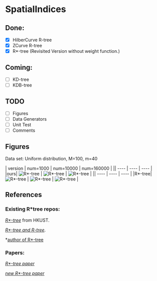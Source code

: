 # SpatialIndices

## Done:
- [x] HilberCurve R-tree
- [x] ZCurve R-tree
- [x] R*-tree (Revisited Version without weight function.)

## Coming:
- [ ] KD-tree
- [ ] KDB-tree

## TODO
- [ ] Figures
- [ ] Data Generators
- [ ] Unit Test
- [ ] Comments

## Figures

Data set: Uniform distribution, M=100, m=40

| version |  num=1000   | num=10000  | num=160000  |
||  ----  | ----  | ----  |
|ours| ![R*-tree](doc/figs/rrstree_1000.png) | ![R*-tree](doc/figs/rrstree_10000.png) | ![R*-tree](doc/figs/rrstree_160000.png) |
||  ----  | ----  | ----  |
|R*-tree| ![R*-tree](doc/figs/rrstree_1000.png) | ![R*-tree](doc/figs/rrstree_10000.png) | ![R*-tree](doc/figs/rrstree_160000.png) |

## References

### Existing R*tree repos:

*[R*-tree](http://chorochronos.datastories.org/?q=node/43)* from HKUST.

*[R*-tree and R-tree](https://github.com/davidmoten/rtree)*.

*[author of R*-tree](https://www.uni-marburg.de/fb12/arbeitsgruppen/dbs/downloads)

### Papers:

*[R*-tree paper](https://infolab.usc.edu/csci587/Fall2019/papers/p322-beckmann.pdf)*

*[new R*-tree paper](http://citeseerx.ist.psu.edu/viewdoc/download?doi=10.1.1.367.7273&rep=rep1&type=pdf)*
